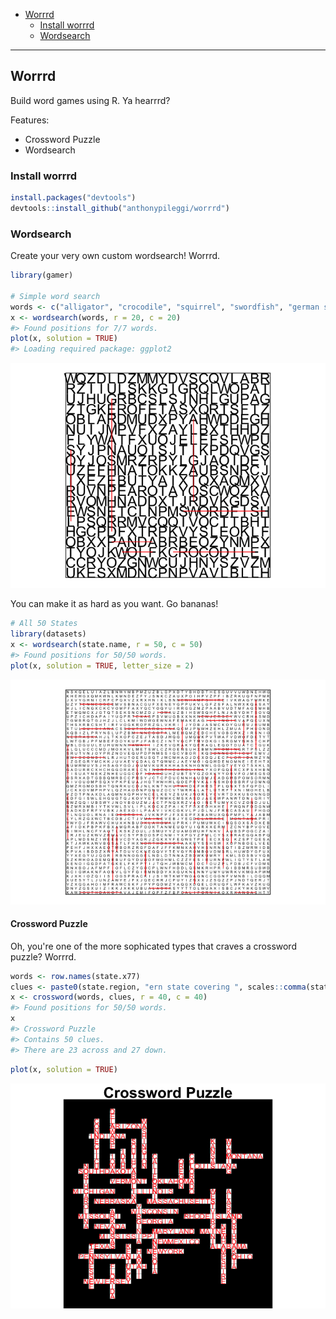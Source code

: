 
-   [Worrrd](#worrrd)
    -   [Install worrrd](#install-worrrd)
    -   [Wordsearch](#wordsearch)

<!-- README.md is generated from README.Rmd. Please edit that file -->

------------------------------------------------------------------------

Worrrd
------

Build word games using R. Ya hearrrd?

Features:

-   Crossword Puzzle
-   Wordsearch

### Install worrrd

``` r
install.packages("devtools")
devtools::install_github("anthonypileggi/worrrd")
```

### Wordsearch

Create your very own custom wordsearch! Worrrd.

``` r
library(gamer)

# Simple word search
words <- c("alligator", "crocodile", "squirrel", "swordfish", "german shepherd", "panda", "wolf")
x <- wordsearch(words, r = 20, c = 20)
#> Found positions for 7/7 words.
plot(x, solution = TRUE)
#> Loading required package: ggplot2
```

![](man/figures/README-wordsearch-easy-1.png)

You can make it as hard as you want. Go bananas!

``` r
# All 50 States
library(datasets)
x <- wordsearch(state.name, r = 50, c = 50)
#> Found positions for 50/50 words.
plot(x, solution = TRUE, letter_size = 2)
```

![](man/figures/README-wordsearch-hard-1.png)

#### Crossword Puzzle

Oh, you're one of the more sophicated types that craves a crossword puzzle? Worrrd.

``` r
words <- row.names(state.x77)
clues <- paste0(state.region, "ern state covering ", scales::comma(state.x77[, "Area"]), " square miles.")
x <- crossword(words, clues, r = 40, c = 40)
#> Found positions for 50/50 words.
x
#> Crossword Puzzle
#> Contains 50 clues.
#> There are 23 across and 27 down.
```

``` r
plot(x, solution = TRUE)
```

![](man/figures/README-crossword-1.png)
